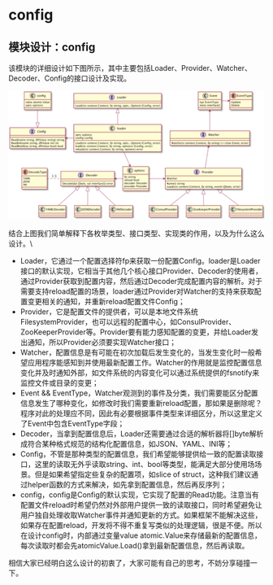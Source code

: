 # config

## 模块设计：config

该模块的详细设计如下图所示，其中主要包括Loader、Provider、Watcher、Decoder、Config的接口设计及实现。

![config模块设计](<../../.gitbook/assets/gorpc-config.png>)

结合上图我们简单解释下各枚举类型、接口类型、实现类的作用，以及为什么这么设计。\


* Loader，它通过一个配置选择符fp来获取一份配置Config。loader是Loader接口的默认实现，它相当于其他几个核心接口Provider、Decoder的使用者，通过Provider获取到配置内容，然后通过Decoder完成配置内容的解析。对于需要支持reload配置的场景，loader通过Provider对Watcher的支持来获取配置变更相关的通知，并重新reload配置文件Config；
* Provider，它是配置文件的提供者，可以是本地文件系统FilesystemProvider，也可以远程的配置中心，如ConsulProvider、ZooKeeperProvider等。Provider要有能力感知配置的变更，并给Loader发出通知，所以Provider必须要实现Watcher接口；
* Watcher，配置信息是有可能在初次加载后发生变化的，当发生变化时一般希望应用程序能感知到并使用最新配置工作。Watcher的作用就是监控配置信息变化并及时通知外部，如文件系统的内容变化可以通过系统提供的fsnotify来监控文件或目录的变更；
* Event && EventType，Watcher观测到的事件及分类，我们需要能区分配置信息发生了哪种变化，如修改时我们需要重新reload配置，那如果是删除呢？程序对此的处理应不同，因此有必要根据事件类型来详细区分，所以这里定义了Event中包含EventType字段；
* Decoder，当拿到配置信息后，Loader还需要通过合适的解析器将\[]byte解析成符合某种格式规范的结构化配置信息，如JSON、YAML、INI等；
* Config，不管是那种类型的配置信息，我们希望能够提供给一致的配置读取接口，这里的读取无外乎读取string、int、bool等类型，能满足大部分使用场场景。但是如果希望指定些复杂的配置项，如slice of struct，这种我们建议通过helper函数的方式来解决，如先拿到配置信息，然后再反序列；
* config，config是Config的默认实现，它实现了配置的Read功能。注意当有配置文件reload时希望仍然对外部用户提供一致的读取接口，同时希望避免让用户独自处理收取Watcher事件并通知更新的方式。如果框架不能解决这些，如果存在配置reload，开发将不得不重复写类似的处理逻辑，很是不便。所以在设计config时，内部通过变量value atomic.Value来存储最新的配置信息，每次读取时都会先atomicValue.Load()拿到最新配置信息，然后再读取。

相信大家已经明白这么设计的初衷了，大家可能有自己的思考，不妨分享碰撞一下。
